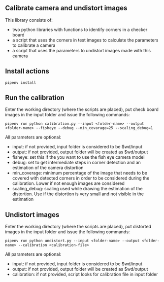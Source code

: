 ## Calibrate camera and undistort images
This library consists of:
 - two python libraries with functions to identify corners in a checker board
 - a script that uses the corners in test images to calculate the parameters to calibrate a camera
 - a script that uses the parameters to undistort images made with this camera

## Install actions
```
pipenv install
```

## Run the calibration
Enter the working directory (where the scripts are placed), put check board images in the input folder and issue the following commands:
```
pipenv run python calibration.py --input <folder-name> --output <folder-name> --fisheye --debug --min_covarage=25 --scaling_debug=1
```

All parameters are optional:
 - input: if not provided, input folder is considered to be $wd/input
 - output: if not provided, output folder will be created as $wd/output
 - fisheye: set this if the you want to use the fish eye camera model
 - debug: set to get intermediate steps in corner detection and an estimation of the camera distortion
 - min_coverage: minimum percentage of the image that needs to be covered with detected corners in order to be considered during the calibration. Lower if not enough images are considered
 - scaling_debug: scaling used while drawing the estimation of the distortion. Use if the distortion is very small and not visible in the estimation

## Undistort images
Enter the working directory (where the scripts are placed), put distorted images in the input folder and issue the following commands:
```
pipenv run python undistort.py --input <folder-name> --output <folder-name> --calibration <calibration-file>
```

All parameters are optional:
 - input: if not provided, input folder is considered to be $wd/input
 - output: if not provided, output folder will be created as $wd/output
 - calibration: if not provided, script looks for calibration file in input folder
